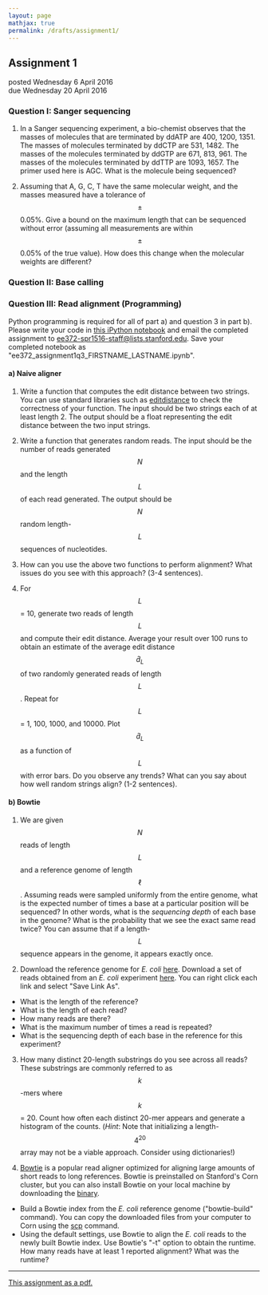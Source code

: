 ```yaml
---
layout: page
mathjax: true
permalink: /drafts/assignment1/
---
```

## Assignment 1

posted Wednesday 6 April 2016  
due Wednesday 20 April 2016

### Question I: Sanger sequencing

1. In a Sanger sequencing experiment, a bio-chemist observes that
the masses of molecules that are terminated by ddATP are 400, 1200, 1351. The
masses of molecules terminated by ddCTP are 531, 1482. The masses of the molecules
terminated by ddGTP are 671, 813, 961. The masses of the molecules terminated
by ddTTP are 1093, 1657. The primer used here is AGC. What is the molecule
being sequenced?

2. Assuming that A, G, C, T have the same molecular weight, and the masses
measured have a tolerance of $$\pm$$ 0.05%. Give a bound on the maximum length
that can be sequenced without error (assuming all measurements are
within $$\pm$$ 0.05% of the true value). How does this change when the molecular
weights are different?

### Question II: Base calling

### Question III: Read alignment (Programming)

Python programming is required for all of part a) and question 3 in part b). Please write your code in [this iPython notebook](/assets/assignment1/ee372_assignment1q3.ipynb) and email the completed assignment to ee372-spr1516-staff@lists.stanford.edu. Save your completed notebook as "ee372_assignment1q3_FIRSTNAME_LASTNAME.ipynb".

#### a) Naive aligner

1. Write a function that computes the edit distance between two strings. You can use standard libraries such as [editdistance](https://pypi.python.org/pypi/editdistance) to check the correctness of your function. The input should be two strings each of at least length 2. The output should be a float representing the edit distance between the two input strings.

2. Write a function that generates random reads. The input should be the number of reads generated $$N$$ and the length $$L$$ of each read generated. The output should be $$N$$ random length-$$L$$ sequences of nucleotides.

3. How can you use the above two functions to perform alignment? What issues do you see with this approach? (3-4 sentences).

4. For $$L$$ = 10, generate two reads of length $$L$$ and compute their edit distance. Average your result over 100 runs to obtain an estimate of the average edit distance $$\hat{d}_L$$ of two randomly generated reads of length $$L$$. Repeat for $$L$$ = 1, 100, 1000, and 10000. Plot $$\hat{d}_L$$ as a function of $$L$$ with error bars. Do you observe any trends? What can you say about how well random strings align? (1-2 sentences).

#### b) Bowtie

1. We are given $$N$$ reads of length $$L$$ and a reference genome of length $$\ell$$. Assuming reads were sampled uniformly from the entire genome, what is the expected number of times a base at a particular position will be sequenced? In other words, what is the _sequencing depth_ of each base in the genome? What is the probability that we see the exact same read twice? You can assume that if a length-$$L$$ sequence appears in the genome, it appears exactly once.

2. Download the reference genome for _E. coli_ [here](http://portal.nersc.gov/dna/microbial/assembly/uploads/dtse/Mock-Community/E.coli_K12_ATCC_700926.fasta). Download a set of reads obtained from an _E. coli_ experiment [here](http://portal.nersc.gov/dna/microbial/assembly/uploads/dtse/Mock-Community/e.coli_k12_atcc_700926.fastq.gz). You can right click each link and select "Save Link As".
- What is the length of the reference?
- What is the length of each read?
- How many reads are there?
- What is the maximum number of times a read is repeated?
- What is the sequencing depth of each base in the reference for this experiment?

3. How many distinct 20-length substrings do you see across all reads? These substrings are commonly referred to as $$k$$-mers where $$k$$ = 20. Count how often each distinct 20-mer appears and generate a histogram of the counts. (_Hint_: Note that initializing a length-$$4^{20}$$ array may not be a viable approach. Consider using dictionaries!)

4. [Bowtie](http://bowtie-bio.sourceforge.net/manual.shtml) is a popular read aligner optimized for aligning large amounts of short reads to long references. Bowtie is preinstalled on Stanford's Corn cluster, but you can also install Bowtie on your local machine by downloading the [binary](https://sourceforge.net/projects/bowtie-bio/files/bowtie/).
- Build a Bowtie index from the _E. coli_ reference genome ("bowtie-build" command). You can copy the downloaded files from your computer to Corn using the [scp](http://www.hypexr.org/linux_scp_help.php) command.
- Using the default settings, use Bowtie to align the _E. coli_ reads to the newly built Bowtie index. Use Bowtie's "-t" option to obtain the runtime. How many reads have at least 1 reported alignment? What was the runtime?


---

[This assignment as a pdf.](/assets/assignments/assignment1.pdf)

